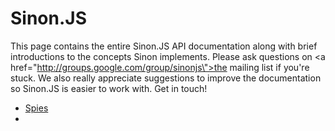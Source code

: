 # Sinon.JS

This page contains the entire Sinon.JS API documentation along with brief    introductions to the concepts Sinon implements. Please ask questions on <a href=\"http://groups.google.com/group/sinonjs\">the mailing list</a> if you're stuck. We also really appreciate suggestions to improve the documentation so Sinon.JS is easier to work with. Get in touch!

* [Spies](./spies.md)
*
